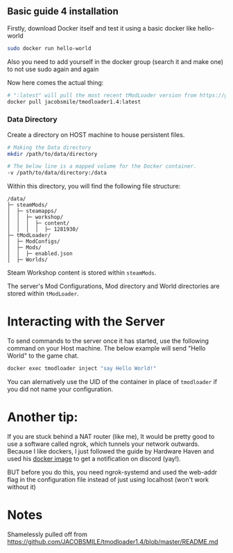 ## Basic guide 4 installation

Firstly, download Docker itself and test it using a basic docker like hello-world

```bash
sudo docker run hello-world
```
Also you need to add yourself in the docker group (search it and make one) to not use sudo again and again

Now here comes the actual thing:

```bash
# ":latest" will pull the most recent tModLoader version from https://github.com/tModLoader/tModLoader/releases/latest
docker pull jacobsmile/tmodloader1.4:latest
```

### Data Directory
Create a directory on HOST machine to house persistent files.

```bash
# Making the Data directory
mkdir /path/to/data/directory
```

```bash
# The below line is a mapped volume for the Docker container.
-v /path/to/data/directory:/data
```

Within this directory, you will find the following file structure:
```
/data/
├─ steamMods/
│  ├─ steamapps/
│  │  ├─ workshop/
│  │  │  ├─ content/
│  │  │  │  ├─ 1281930/
├─ tModLoader/
│  ├─ ModConfigs/
│  ├─ Mods/
│  │  ├─ enabled.json
│  ├─ Worlds/
```

Steam Workshop content is stored within `steamMods`.

The server's Mod Configurations, Mod directory and World directories are stored within `tModLoader`.

# Interacting with the Server

To send commands to the server once it has started, use the following command on your Host machine. The below example will send "Hello World" to the game chat.

```bash
docker exec tmodloader inject "say Hello World!"
```
You can alernatively use the UID of the container in place of `tmodloader` if you did not name your configuration.

# Another tip:

If you are stuck behind a NAT router (like me), It would be pretty good to use a software called ngrok, which tunnels your network outwards. Because I like dockers, I just followed the guide by Hardware Haven and used his [docker image](https://hub.docker.com/r/hardwarehaven/ngrok2discord#!) to get a notification on discord (yay!). 

BUT before you do this, you need ngrok-systemd and used the web-addr flag in the configuration file instead of just using localhost (won't work without it)

# Notes
Shamelessly pulled off from https://github.com/JACOBSMILE/tmodloader1.4/blob/master/README.md
